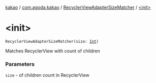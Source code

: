 [kakao](../../index.md) / [com.agoda.kakao](../index.md) / [RecyclerViewAdapterSizeMatcher](index.md) / [&lt;init&gt;](./-init-.md)

# &lt;init&gt;

`RecyclerViewAdapterSizeMatcher(size: `[`Int`](https://kotlinlang.org/api/latest/jvm/stdlib/kotlin/-int/index.html)`)`

Matches RecyclerView with count of children

### Parameters

`size` - of children count in RecyclerView